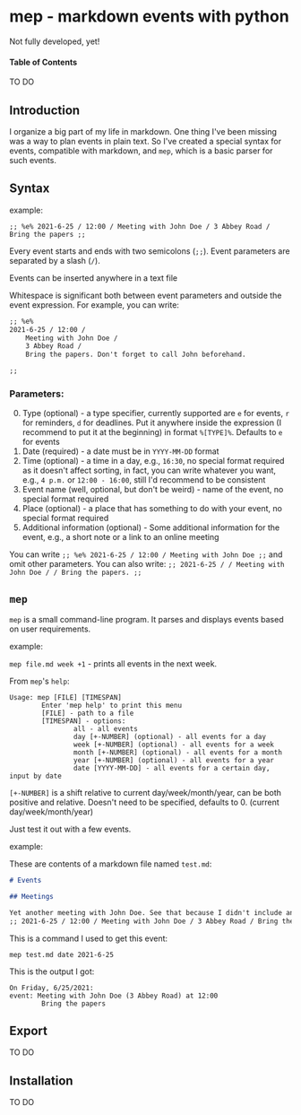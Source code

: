 # mep - markdown events with python

Not fully developed, yet!

#### Table of Contents

TO DO

## Introduction

I organize a big part of my life in markdown. One thing I've been missing was a way to plan events in plain text. So I've created a special syntax for events, compatible with markdown, and `mep`, which is a basic parser for such events.

## Syntax

example:

`;; %e% 2021-6-25 / 12:00 / Meeting with John Doe / 3 Abbey Road / Bring the papers ;;`

Every event starts and ends with two semicolons (`;;`). Event parameters are separated by a slash (`/`).

Events can be inserted anywhere in a text file

Whitespace is significant both between event parameters and outside the event expression. For example, you can write:

```markdown
;; %e%
2021-6-25 / 12:00 /
    Meeting with John Doe /
    3 Abbey Road /
    Bring the papers. Don't forget to call John beforehand.

;;
```

### Parameters:

0. Type (optional) - a type specifier, currently supported are `e` for events, `r` for reminders, `d` for deadlines. Put it anywhere inside the expression (I recommend to put it at the beginning) in format `%[TYPE]%`. Defaults to `e` for events
1. Date (required) - a date must be in `YYYY-MM-DD` format
2. Time (optional) - a time in a day, e.g., `16:30`, no special format required as it doesn't affect sorting, in fact, you can write whatever you want, e.g., `4 p.m.` or `12:00 - 16:00`, still I'd recommend to be consistent
3. Event name (well, optional, but don't be weird) - name of the event, no special format required
4. Place (optional) - a place that has something to do with your event, no special format required
5. Additional information (optional) - Some additional information for the event, e.g., a short note or a link to an online meeting

You can write `;; %e% 2021-6-25 / 12:00 / Meeting with John Doe ;;` and omit other parameters. You can also write: `;; 2021-6-25 / / Meeting with John Doe / / Bring the papers. ;;`

## `mep`

`mep` is a small command-line program. It parses and displays events based on user requirements.

example:

`mep file.md week +1` - prints all events in the next week.

From `mep`'s `help`:

```text
Usage: mep [FILE] [TIMESPAN]
        Enter 'mep help' to print this menu
        [FILE] - path to a file
        [TIMESPAN] - options:
                all - all events
                day [+-NUMBER] (optional) - all events for a day
                week [+-NUMBER] (optional) - all events for a week
                month [+-NUMBER] (optional) - all events for a month
                year [+-NUMBER] (optional) - all events for a year
                date [YYYY-MM-DD] - all events for a certain day, input by date
```

`[+-NUMBER]` is a shift relative to current day/week/month/year, can be both positive and relative. Doesn't need to be specified, defaults to 0. (current day/week/month/year)

Just test it out with a few events.

example:

These are contents of a markdown file named `test.md`:

```markdown
# Events

## Meetings

Yet another meeting with John Doe. See that because I didn't include any type specifier, the parser set it to event.
;; 2021-6-25 / 12:00 / Meeting with John Doe / 3 Abbey Road / Bring the papers ;;
```

This is a command I used to get this event:

`mep test.md date 2021-6-25`

This is the output I got:

```text
On Friday, 6/25/2021:
event: Meeting with John Doe (3 Abbey Road) at 12:00
        Bring the papers
```

## Export

TO DO

## Installation

TO DO
